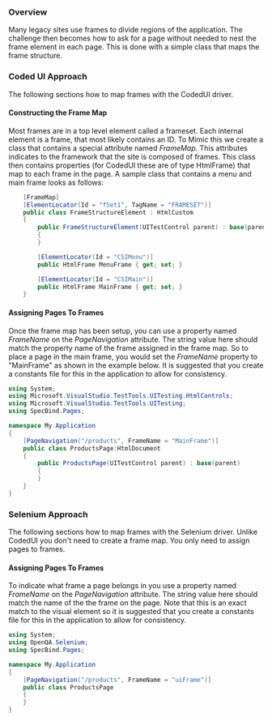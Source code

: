 ### Overview

Many legacy sites use frames to divide regions of the application. The challenge then becomes how to ask for a page without needed to nest the frame element in each page. This is done with a simple class that maps the frame structure.

### Coded UI Approach

The following sections how to map frames with the CodedUI driver.

#### Constructing the Frame Map

Most frames are in a top level element called a frameset. Each internal element is a frame, that most likely contains an ID. To Mimic this we create a class that contains a special attribute named *FrameMap*. This attributes indicates to the framework that the site is composed of frames. This class then contains properties (for CodedUI these are of type HtmlFrame) that map to each frame in the page. A sample class that contains a menu and main frame looks as follows:

```C#
	[FrameMap]
	[ElementLocator(Id = "fSet1", TagName = "FRAMESET")]
	public class FrameStructureElement : HtmlCustom
	{
		public FrameStructureElement(UITestControl parent) : base(parent)
		{
		}

		[ElementLocator(Id = "CSIMenu")]
		public HtmlFrame MenuFrame { get; set; }

		[ElementLocator(Id = "CSIMain")]
		public HtmlFrame MainFrame { get; set; }
	}
``` 

#### Assigning Pages To Frames

Once the frame map has been setup, you can use a property named *FrameName* on the *PageNavigation* attribute. The string value here should match the property name of the frame assigned in the frame map. So to place a page in the main frame, you would set the *FrameName* property to "MainFrame" as shown in the example below. It is suggested that you create a constants file for this in the application to allow for consistency.

```C#
using System;
using Microsoft.VisualStudio.TestTools.UITesting.HtmlControls;
using Microsoft.VisualStudio.TestTools.UITesting;
using SpecBind.Pages;

namespace My.Application
{
	[PageNavigation("/products", FrameName = "MainFrame")]
	public class ProductsPage:HtmlDocument
	{
		public ProductsPage(UITestControl parent) : base(parent)
		{
		}
	}
}
```

### Selenium Approach

The following sections how to map frames with the Selenium driver. Unlike CodedUI you don't need to create a frame map. You only need to assign pages to frames.

#### Assigning Pages To Frames

To indicate what frame a page belongs in you use a property named *FrameName* on the *PageNavigation* attribute. The string value here should match the name of the the frame on the page. Note that this is an exact match to the visual element so it is suggested that you create a constants file for this in the application to allow for consistency.

```C#
using System;
using OpenQA.Selenium;
using SpecBind.Pages;

namespace My.Application
{
	[PageNavigation("/products", FrameName = "uiFrame")]
	public class ProductsPage
	{
	}
}
```